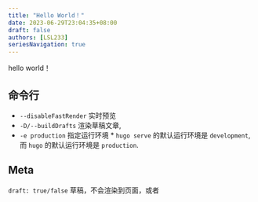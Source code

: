 ```yaml
---
title: "Hello World！"
date: 2023-06-29T23:04:35+08:00
draft: false
authors: [LSL233]
seriesNavigation: true
---
```

hello world！

## 命令行
- `--disableFastRender` 实时预览
- `-D/--buildDrafts` 渲染草稿文章, 
-  `-e production` 指定运行环境 * `hugo serve` 的默认运行环境是 `development`, 而 `hugo` 的默认运行环境是 `production`.


## Meta
`draft: true/false` 草稿，不会渲染到页面，或者  
